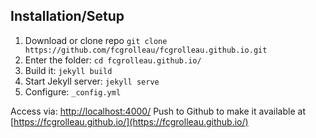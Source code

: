 ## Installation/Setup
1. Download or clone repo `git clone https://github.com/fcgrolleau/fcgrolleau.github.io.git`
2. Enter the folder: `cd fcgrolleau.github.io/`
3. Build it: `jekyll build`
4. Start Jekyll server: `jekyll serve`
5. Configure: `_config.yml`

Access via: [http://localhost:4000/](http://localhost:4000/)
Push to Github to make it available at [https://fcgrolleau.github.io/](https://fcgrolleau.github.io/)
